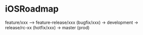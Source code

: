 # iOSRoadmap

feature/xxx --> feature-release/xxx (bugfix/xxx) -> development -> release/rc-xx (hotfix/xxx) -> master (prod)
